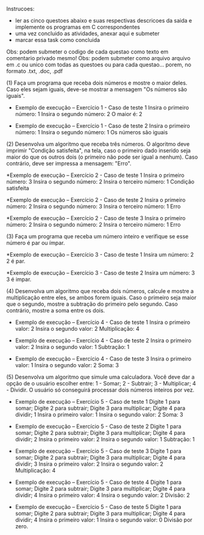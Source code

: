 Instrucoes:
- ler as cinco questoes abaixo e suas respectivas descricoes da saida e implemente os programas em C correspondentes
- uma vez concluido as atividades, anexar aqui e submeter
- marcar essa task como concluida

Obs: podem submeter o codigo de cada questao como texto em comentario privado mesmo!
Obs: podem submeter como arquivo arquivo em .c ou unico com todas as questoes ou para cada questao... porem, no formato .txt, .doc, .pdf

(1) Faça um programa que receba dois números e mostre o maior deles. Caso eles sejam iguais, deve-se mostrar a mensagem "Os números são iguais".

* Exemplo de execução – Exercício 1 - Caso de teste 1
Insira o primeiro número:
1
Insira o segundo número:
2
O maior é: 2

* Exemplo de execução – Exercício 1 - Caso de teste 2
Insira o primeiro número:
1
Insira o segundo número:
1
Os números são iguais

(2) Desenvolva um algoritmo que receba três números. O algoritmo deve imprimir "Condição satisfeita", na tela, caso o primeiro dado inserido seja maior do que os outros dois (o primeiro não pode ser igual a nenhum). Caso contrário, deve ser impressa a mensagem: "Erro".

*Exemplo de execução – Exercício 2 - Caso de teste 1
Insira o primeiro número:
3
Insira o segundo número:
2
Insira o terceiro número:
1
Condição satisfeita

*Exemplo de execução – Exercício 2 - Caso de teste 2
Insira o primeiro número:
2
Insira o segundo número:
3
Insira o terceiro número:
1
Erro

*Exemplo de execução – Exercício 2 - Caso de teste 3
Insira o primeiro número:
2
Insira o segundo número:
2
Insira o terceiro número:
1
Erro

(3) Faça um programa que receba um número inteiro e verifique se esse número é par ou ímpar.

*Exemplo de execução – Exercício 3 - Caso de teste 1
Insira um número:
2
2 é par.

*Exemplo de execução – Exercício 3 - Caso de teste 2
Insira um número:
3
3 é impar.

(4) Desenvolva um algoritmo que receba dois números, calcule e mostre a multiplicação entre eles, se ambos forem iguais. Caso o primeiro seja maior que o segundo, mostre a subtração do primeiro pelo segundo. Caso contrário, mostre a soma entre os dois.

* Exemplo de execução – Exercício 4 - Caso de teste 1
Insira o primeiro valor:
2
Insira o segundo valor:
2
Multiplicação:  4

* Exemplo de execução – Exercício 4 - Caso de teste 2
Insira o primeiro valor:
2
Insira o segundo valor:
1
Subtração:  1

* Exemplo de execução – Exercício 4 - Caso de teste 3
Insira o primeiro valor:
1
Insira o segundo valor:
2
Soma:  3

(5) Desenvolva um algoritmo que simule uma calculadora. Você deve dar a opção de o usuário escolher entre: 1 - Somar; 2 - Subtrair; 3 - Multiplicar; 4 - Dividir. O usuário só conseguirá processar dois números inteiros por vez.

* Exemplo de execução – Exercício 5 - Caso de teste 1
Digite 1 para somar;
Digite 2 para subtrair;
Digite 3 para multiplicar;
Digite 4 para dividir;
1
Insira o primeiro valor:
1
Insira o segundo valor:
2
Soma: 3

* Exemplo de execução – Exercício 5 - Caso de teste 2
Digite 1 para somar;
Digite 2 para subtrair;
Digite 3 para multiplicar;
Digite 4 para dividir;
2
Insira o primeiro valor:
2
Insira o segundo valor:
1
Subtração: 1

* Exemplo de execução – Exercício 5 - Caso de teste 3
Digite 1 para somar;
Digite 2 para subtrair;
Digite 3 para multiplicar;
Digite 4 para dividir;
3
Insira o primeiro valor:
2
Insira o segundo valor:
2
Multiplicação: 4

* Exemplo de execução – Exercício 5 - Caso de teste 4
Digite 1 para somar;
Digite 2 para subtrair;
Digite 3 para multiplicar;
Digite 4 para dividir;
4
Insira o primeiro valor:
4
Insira o segundo valor:
2
Divisão: 2

* Exemplo de execução – Exercício 5 - Caso de teste 5
Digite 1 para somar;
Digite 2 para subtrair;
Digite 3 para multiplicar;
Digite 4 para dividir;
4
Insira o primeiro valor:
1
Insira o segundo valor:
0
Divisão por zero.